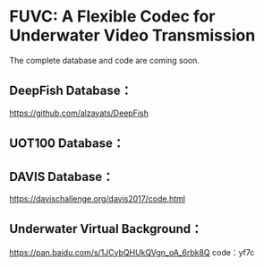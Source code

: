 # FUVC: A Flexible Codec for Underwater Video Transmission
The complete database and code are coming soon.
## DeepFish Database：
https://github.com/alzayats/DeepFish
## UOT100 Database：

## DAVIS Database：
https://davischallenge.org/davis2017/code.html
## Underwater Virtual Background：
https://pan.baidu.com/s/1JCybQHUkQVgn_oA_6rbk8Q 
code：yf7c 

